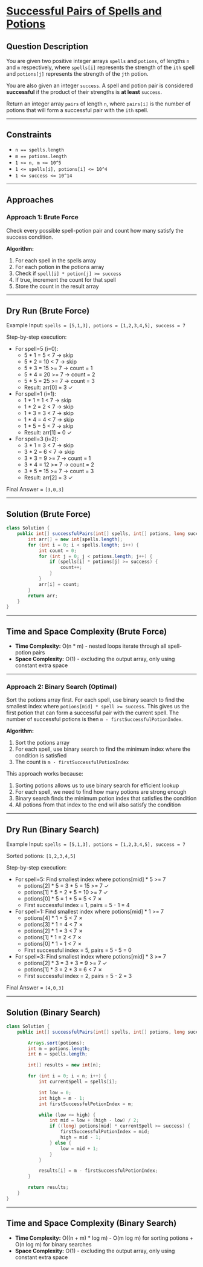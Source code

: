 # [Successful Pairs of Spells and Potions](https://leetcode.com/problems/successful-pairs-of-spells-and-potions/)

## Question Description
You are given two positive integer arrays `spells` and `potions`, of lengths `n` and `m` respectively, where `spells[i]` represents the strength of the `ith` spell and `potions[j]` represents the strength of the `jth` potion.

You are also given an integer `success`. A spell and potion pair is considered **successful** if the product of their strengths is **at least** `success`.

Return an integer array `pairs` of length `n`, where `pairs[i]` is the number of potions that will form a successful pair with the `ith` spell.

---

## Constraints
- `n == spells.length`
- `m == potions.length`
- `1 <= n, m <= 10^5`
- `1 <= spells[i], potions[i] <= 10^4`
- `1 <= success <= 10^14`

---

## Approaches

### Approach 1: Brute Force
Check every possible spell-potion pair and count how many satisfy the success condition.

**Algorithm:**
1. For each spell in the spells array
2. For each potion in the potions array
3. Check if `spell[i] * potion[j] >= success`
4. If true, increment the count for that spell
5. Store the count in the result array

---

## Dry Run (Brute Force)
Example Input: `spells = [5,1,3], potions = [1,2,3,4,5], success = 7`

Step-by-step execution:
- For spell=5 (i=0):
  - 5 * 1 = 5 < 7 → skip
  - 5 * 2 = 10 < 7 → skip
  - 5 * 3 = 15 >= 7 → count = 1
  - 5 * 4 = 20 >= 7 → count = 2
  - 5 * 5 = 25 >= 7 → count = 3
  - Result: arr[0] = 3 ✓
- For spell=1 (i=1):
  - 1 * 1 = 1 < 7 → skip
  - 1 * 2 = 2 < 7 → skip
  - 1 * 3 = 3 < 7 → skip
  - 1 * 4 = 4 < 7 → skip
  - 1 * 5 = 5 < 7 → skip
  - Result: arr[1] = 0 ✓
- For spell=3 (i=2):
  - 3 * 1 = 3 < 7 → skip
  - 3 * 2 = 6 < 7 → skip
  - 3 * 3 = 9 >= 7 → count = 1
  - 3 * 4 = 12 >= 7 → count = 2
  - 3 * 5 = 15 >= 7 → count = 3
  - Result: arr[2] = 3 ✓

Final Answer = `[3,0,3]`

---

## Solution (Brute Force)
```java
class Solution {
    public int[] successfulPairs(int[] spells, int[] potions, long success) {
        int arr[] = new int[spells.length];
        for (int i = 0; i < spells.length; i++) {
            int count = 0;
            for (int j = 0; j < potions.length; j++) {
                if (spells[i] * potions[j] >= success) {
                    count++;
                }
            }
            arr[i] = count;
        }
        return arr;
    }
}
```

---

## Time and Space Complexity (Brute Force)
- **Time Complexity:** O(n * m) - nested loops iterate through all spell-potion pairs
- **Space Complexity:** O(1) - excluding the output array, only using constant extra space

---

### Approach 2: Binary Search (Optimal)
Sort the potions array first. For each spell, use binary search to find the smallest index where `potions[mid] * spell >= success`. This gives us the first potion that can form a successful pair with the current spell. The number of successful potions is then `m - firstSuccessfulPotionIndex`.

**Algorithm:**
1. Sort the potions array
2. For each spell, use binary search to find the minimum index where the condition is satisfied
3. The count is `m - firstSuccessfulPotionIndex`

This approach works because:
1. Sorting potions allows us to use binary search for efficient lookup
2. For each spell, we need to find how many potions are strong enough
3. Binary search finds the minimum potion index that satisfies the condition
4. All potions from that index to the end will also satisfy the condition

---

## Dry Run (Binary Search)
Example Input: `spells = [5,1,3], potions = [1,2,3,4,5], success = 7`

Sorted potions: `[1,2,3,4,5]`

Step-by-step execution:
- For spell=5: Find smallest index where potions[mid] * 5 >= 7
  - potions[2] * 5 = 3 * 5 = 15 >= 7 ✓
  - potions[1] * 5 = 2 * 5 = 10 >= 7 ✓
  - potions[0] * 5 = 1 * 5 = 5 < 7 ✗
  - First successful index = 1, pairs = 5 - 1 = 4
- For spell=1: Find smallest index where potions[mid] * 1 >= 7
  - potions[4] * 1 = 5 < 7 ✗
  - potions[3] * 1 = 4 < 7 ✗
  - potions[2] * 1 = 3 < 7 ✗
  - potions[1] * 1 = 2 < 7 ✗
  - potions[0] * 1 = 1 < 7 ✗
  - First successful index = 5, pairs = 5 - 5 = 0
- For spell=3: Find smallest index where potions[mid] * 3 >= 7
  - potions[2] * 3 = 3 * 3 = 9 >= 7 ✓
  - potions[1] * 3 = 2 * 3 = 6 < 7 ✗
  - First successful index = 2, pairs = 5 - 2 = 3

Final Answer = `[4,0,3]`

---

## Solution (Binary Search)
```java
class Solution {
    public int[] successfulPairs(int[] spells, int[] potions, long success) {

        Arrays.sort(potions);
        int m = potions.length;
        int n = spells.length;

        int[] results = new int[n];

        for (int i = 0; i < n; i++) {
            int currentSpell = spells[i];

            int low = 0;
            int high = m - 1;
            int firstSuccessfulPotionIndex = m;

            while (low <= high) {
                int mid = low + (high - low) / 2;
                if ((long) potions[mid] * currentSpell >= success) {
                    firstSuccessfulPotionIndex = mid;
                    high = mid - 1;
                } else {
                    low = mid + 1;
                }
            }

            results[i] = m - firstSuccessfulPotionIndex;
        }

        return results;
    }
}
```

---

## Time and Space Complexity (Binary Search)
- **Time Complexity:** O((n + m) * log m) - O(m log m) for sorting potions + O(n log m) for binary searches
- **Space Complexity:** O(1) - excluding the output array, only using constant extra space